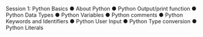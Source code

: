 Session 1: Python Basics
● About Python
● Python Output/print function
● Python Data Types
● Python Variables
● Python comments
● Python Keywords and Identifiers
● Python User Input
● Python Type conversion
● Python Literals
